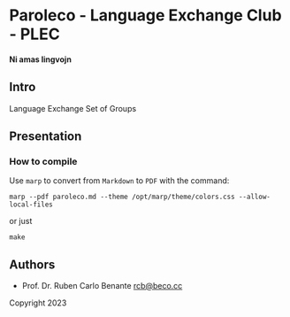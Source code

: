 # Paroleco - Language Exchange Club - PLEC
#### Ni amas lingvojn

## Intro

Language Exchange Set of Groups

## Presentation 

### How to compile

Use `marp` to convert from `Markdown` to `PDF` with the command:

    marp --pdf paroleco.md --theme /opt/marp/theme/colors.css --allow-local-files

or just

    make

## Authors

* Prof. Dr. Ruben Carlo Benante <rcb@beco.cc>


Copyright 2023


